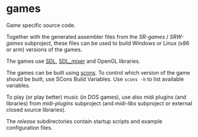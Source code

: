# games

Game specific source code.

Together with the generated assembler files from the *SR-games* / *SRW-games* subproject, these files can be used to build Windows or Linux (x86 or arm) versions of the games.

The games use [SDL](https://libsdl.org/ "Simple DirectMedia Layer"), [SDL_mixer](https://www.libsdl.org/projects/SDL_mixer/ "sample multi-channel audio mixer library") and OpenGL libraries.

The games can be built using [scons](http://scons.org/ "SCons: A software construction tool"). To control which version of the game should be built, use SCons Build Variables. Use `scons -h` to list available variables.

To play (or play better) music (in DOS games), use also midi plugins (and libraries) from *midi-plugins* subproject (and *midi-libs* subproject or external closed source libraries).

The *release* subdirectories contain startup scripts and example configuration files.
